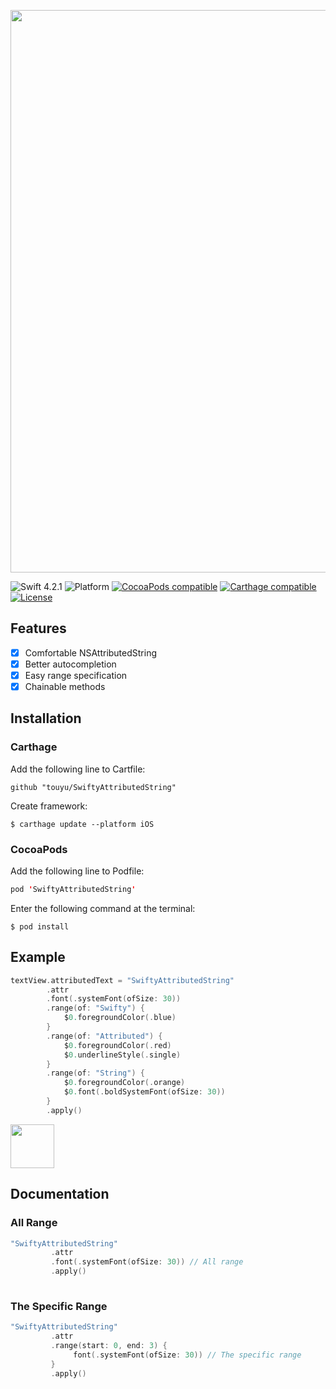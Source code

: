 <p align="center">
  <img src="https://github.com/touyu/SwiftyAttributedString/blob/assets/logo.png" width=900>
</p>

![Swift 4.2.1](https://img.shields.io/badge/Swift-3.0.2-orange.svg)
![Platform](https://img.shields.io/cocoapods/p/SwiftyAttributedString.svg)
[![CocoaPods compatible](https://img.shields.io/cocoapods/v/SwiftyAttributedString.svg)](#cocoapods)
[![Carthage compatible](https://img.shields.io/badge/Carthage-compatible-4BC51D.svg?style=flat)](https://github.com/touyu/SwiftyAttributedString#carthage)
[![License](http://img.shields.io/:license-mit-blue.svg)](http://doge.mit-license.org)

## Features
- [x] Comfortable NSAttributedString
- [x] Better autocompletion
- [x] Easy range specification
- [x] Chainable methods

## Installation

### Carthage
Add the following line to Cartfile:
```
github "touyu/SwiftyAttributedString"
```

Create framework:

```
$ carthage update --platform iOS
```

### CocoaPods
Add the following line to Podfile:
```swift
pod 'SwiftyAttributedString'
```

Enter the following command at the terminal:
```
$ pod install
```

## Example

```swift
textView.attributedText = "SwiftyAttributedString"
        .attr
        .font(.systemFont(ofSize: 30))
        .range(of: "Swifty") {
            $0.foregroundColor(.blue)
        }
        .range(of: "Attributed") {
            $0.foregroundColor(.red)
            $0.underlineStyle(.single)
        }
        .range(of: "String") {
            $0.foregroundColor(.orange)
            $0.font(.boldSystemFont(ofSize: 30))
        }
        .apply()
```                        

<img src="https://github.com/touyu/SwiftyAttributedString/blob/assets/001.png" height=70>

## Documentation

### All Range

```swift
"SwiftyAttributedString"
         .attr
         .font(.systemFont(ofSize: 30)) // All range
         .apply()
  
```

### The Specific Range

```swift
"SwiftyAttributedString"
         .attr
         .range(start: 0, end: 3) {
              font(.systemFont(ofSize: 30)) // The specific range
         }
         .apply()
  
```

